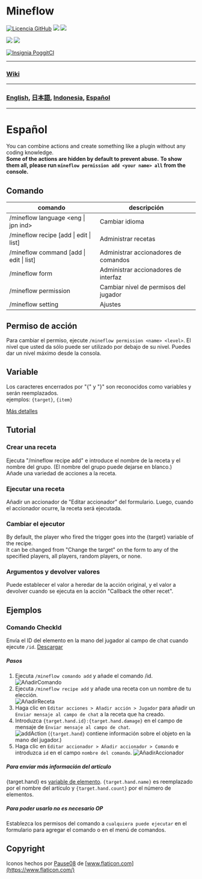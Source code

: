 # Mineflow

[![Licencia GitHub](https://img.shields.io/badge/license-UIUC/NCSA-blue.svg)](https://github.com/aieuo/Mineflow/blob/master/LICENSE) [![](https://poggit.pmmp.io/shield.state/Mineflow)](https://poggit.pmmp.io/p/Mineflow) [![](https://poggit.pmmp.io/shield.api/Mineflow)](https://poggit.pmmp.io/p/Mineflow)

[![](https://poggit.pmmp.io/shield.dl/Mineflow)](https://poggit.pmmp.io/p/Mineflow) [![](https://poggit.pmmp.io/shield.dl.total/Mineflow)](https://poggit.pmmp.io/p/Mineflow)

[![Insignia PoggitCI](https://poggit.pmmp.io/ci.badge/aieuo/Mineflow/Mineflow)](https://poggit.pmmp.io/ci/aieuo/Mineflow/Mineflow)

---

### [Wiki](https://Mineflow.github.io/docs)

---

### [English](/README.md), [日本語](/.github/readme/jpn.md), [Indonesia](/.github/readme/ind.md), [Español](/.github/readme/spa.md)

---

# Español

You can combine actions and create something like a plugin without any coding knowledge.  
**Some of the actions are hidden by default to prevent abuse.** **To show them all, please run `mineflow permission add <your name> all` from the console.**


## Comando
| comando                                         | descripción                           |
| ----------------------------------------------- | ------------------------------------- |
| /mineflow language <eng &#124; jpn ind>         | Cambiar idioma                        |
| /mineflow recipe [add &#124; edit &#124; list]  | Administrar recetas                   |
| /mineflow command [add &#124; edit &#124; list] | Administrar accionadores de comandos  |
| /mineflow form                                  | Administrar accionadores de interfaz  |
| /mineflow permission <name> <level>             | Cambiar nivel de permisos del jugador |
| /mineflow setting                               | Ajustes                               |


## Permiso de acción

Para cambiar el permiso, ejecute `/mineflow permission <name> <level>`. El nivel que usted da sólo puede ser utilizado por debajo de su nivel. Puedes dar un nivel máximo desde la consola.


## Variable
Los caracteres encerrados por "{" y "}" son reconocidos como variables y serán reemplazados.  
ejemplos: `{target}`, `{item}`

[Más detalles](https://mineflow.github.io/docs/eng/#/variable/about)

## Tutorial
### Crear una receta
Ejecuta "/mineflow recipe add" e introduce el nombre de la receta y el nombre del grupo. (El nombre del grupo puede dejarse en blanco.)  
Añade una variedad de acciones a la receta.

### Ejecutar una receta
Añadir un accionador de "Editar accionador" del formulario. Luego, cuando el accionador ocurre, la receta será ejecutada.

### Cambiar el ejecutor
By default, the player who fired the trigger goes into the {target} variable of the recipe.  
It can be changed from "Change the target" on the form to any of the specified players, all players, random players, or none.

### Argumentos y devolver valores
Puede establecer el valor a heredar de la acción original, y el valor a devolver cuando se ejecuta en la acción "Callback the other recet".


## Ejemplos
### Comando CheckId
Envía el ID del elemento en la mano del jugador al campo de chat cuando ejecute `/id`. [Descargar](https://github.com/aieuo/MineflowExamples/blob/master/checkId.json)

##### Pasos
1. Ejecuta `/mineflow comando add` y añade el comando /id.  
   ![AñadirComando](https://github.com/aieuo/images/blob/master/mineflow/eng/CheckId_1.png?raw=true)
2. Ejecuta `/mineflow recipe add` y añade una receta con un nombre de tu elección.  
   ![AñadirReceta](https://github.com/aieuo/images/blob/master/mineflow/eng/CheckId_2.png?raw=true)
3. Haga clic en `Editar acciones > Añadir acción > Jugador` para añadir un `Enviar mensaje al campo de chat` a la receta que ha creado.
4. Introduzca `{target.hand.id}:{target.hand.damage}` en el campo de mensaje de `Enviar mensaje al campo de chat`.  
   ![addAction](https://github.com/aieuo/images/blob/master/mineflow/eng/CheckId_3.png?raw=true) (`{target.hand}` contiene información sobre el objeto en la mano del jugador.)
5. Haga clic en `Editar accionador > Añadir accionador > Comando` e introduzca `id` en el campo `nombre del comando`. ![AñadirAccionador](https://github.com/aieuo/images/blob/master/mineflow/eng/CheckId_4.png?raw=true)

##### Para enviar más información del artículo
{target.hand} es [variable de elemento](https://github.com/aieuo/Mineflow/wiki/Variable#item). `{target.hand.name}` es reemplazado por el nombre del artículo y `{target.hand.count}` por el número de elementos.

##### Para poder usarlo no es necesario OP
Establezca los permisos del comando a `cualquiera puede ejecutar` en el formulario para agregar el comando o en el menú de comandos.

## Copyright
Iconos hechos por [Pause08](https://www.flaticon.com/authors/pause08) de [www.flaticon.com](https://www.flaticon.com/)
